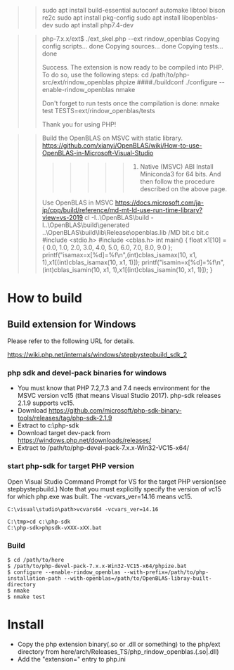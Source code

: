>> sudo apt install build-essential autoconf automake libtool bison re2c
>> sudo apt install pkg-config
>> sudo apt install libopenblas-dev
>> sudo apt install php7.4-dev

>> php-7.x.x/ext$ ./ext_skel.php --ext rindow_openblas
>> Copying config scripts... done
>> Copying sources... done
>> Copying tests... done
>>
>> Success. The extension is now ready to be compiled into PHP. To do so, use the
>> following steps:
>> cd /path/to/php-src/ext/rindow_openblas
>> phpize
>> ####./buildconf
>> ./configure --enable-rindow_openblas
>> nmake
>>
>> Don't forget to run tests once the compilation is done:
>> nmake test TESTS=ext/rindow_openblas/tests
>>
>> Thank you for using PHP!


>> Build the OpenBLAS on MSVC with static library.
>> https://github.com/xianyi/OpenBLAS/wiki/How-to-use-OpenBLAS-in-Microsoft-Visual-Studio
>> >>>>> 1. Native (MSVC) ABI
>> Install Miniconda3 for 64 bits. And then follow the procedure described on the above page.
>>
>> Use OpenBLAS in MSVC
>> https://docs.microsoft.com/ja-jp/cpp/build/reference/md-mt-ld-use-run-time-library?view=vs-2019
>> cl -I..\OpenBLAS\build -I..\OpenBLAS\build\generated ..\OpenBLAS\build\lib\Release\openblas.lib /MD bit.c
>> bit.c
>> #include <stdio.h>
>> #include <cblas.h>
>> int main()
>> {
>>     float x1[10] = { 0.0, 1.0, 2.0, 3.0, 4.0, 5.0, 6.0, 7.0, 8.0, 9.0 };
>>     printf("isamax=x[%d]=%f\n",(int)cblas_isamax(10, x1, 1),x1[(int)cblas_isamax(10, x1, 1)]);
>>     printf("isamin=x[%d]=%f\n",(int)cblas_isamin(10, x1, 1),x1[(int)cblas_isamin(10, x1, 1)]);
>> }

How to build
============

Build extension for Windows
---------------------------

Please refer to the following URL for details.

https://wiki.php.net/internals/windows/stepbystepbuild_sdk_2

### php sdk and devel-pack binaries for windows

- You must know that PHP 7.2,7.3 and 7.4 needs environment for the MSVC version vc15 (that means Visual Studio 2017). php-sdk releases 2.1.9 supports vc15.
- Download https://github.com/microsoft/php-sdk-binary-tools/releases/tag/php-sdk-2.1.9
- Extract to c:\php-sdk
- Download target dev-pack from https://windows.php.net/downloads/releases/
- Extract to /path/to/php-devel-pack-7.x.x-Win32-VC15-x64/

### start php-sdk for target PHP version

Open Visual Studio Command Prompt for VS for the target PHP version(see stepbystepbuild.)
Note that you must explicitly specify the version of vc15 for which php.exe was built.
The -vcvars_ver=14.16 means vc15.

```shell
C:\visual\studio\path>vcvars64 -vcvars_ver=14.16

C:\tmp>cd c:\php-sdk
C:\php-sdk>phpsdk-vXXX-xXX.bat
```

### Build

```shell
$ cd /path/to/here
$ /path/to/php-devel-pack-7.x.x-Win32-VC15-x64/phpize.bat
$ configure --enable-rindow_openblas --with-prefix=/path/to/php-installation-path --with-openblas=/path/to/OpenBLAS-libray-built-directory
$ nmake
$ nmake test
```


Install
=======

- Copy the php extension binary(.so or .dll or something) to the php/ext directory
  from here/arch/Releases_TS/php_rindow_openblas.(.so|.dll)
- Add the "extension=" entry to php.ini
